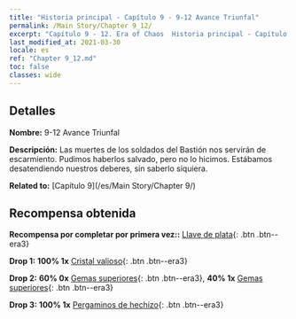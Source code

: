 ```yaml
---
title: "Historia principal - Capítulo 9 - 9-12 Avance Triunfal"
permalink: /Main Story/Chapter 9_12/
excerpt: "Capítulo 9 - 12. Era of Chaos  Historia principal - Capítulo 9_12. 9-12 Avance Triunfal"
last_modified_at: 2021-03-30
locale: es
ref: "Chapter 9_12.md"
toc: false
classes: wide
---
```


## Detalles

 **Nombre:** 9-12 Avance Triunfal

 **Descripción:** Las muertes de los soldados del Bastión nos servirán de escarmiento. Pudimos haberlos salvado, pero no lo hicimos. Estábamos desatendiendo nuestros deberes, sin saberlo siquiera.

 **Related to:** [Capítulo 9](/es/Main Story/Chapter 9/)

## Recompensa obtenida

 **Recompensa por completar por primera vez::** [Llave de plata](/es/Items/con_693/){: .btn .btn--era3}

 **Drop 1:** **100% 1x** [Cristal valioso](/es/Items/mat_31/){: .btn .btn--era3}

 **Drop 2:** **60% 0x** [Gemas superiores](/es/Items/mat_23/){: .btn .btn--era3}, **40% 1x** [Gemas superiores](/es/Items/mat_23/){: .btn .btn--era3}

 **Drop 3:** **100% 1x** [Pergaminos de hechizo](/es/Items/con_694/){: .btn .btn--era3}

